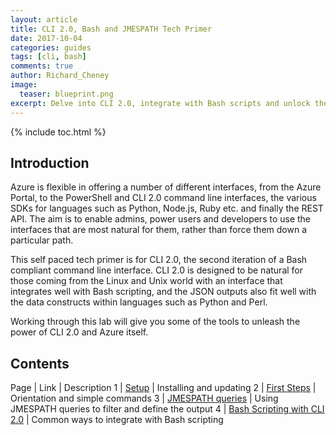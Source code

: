 ```yaml
---
layout: article
title: CLI 2.0, Bash and JMESPATH Tech Primer
date: 2017-10-04
categories: guides
tags: [cli, bash]
comments: true
author: Richard_Cheney
image:
  teaser: blueprint.png
excerpt: Delve into CLI 2.0, integrate with Bash scripts and unlock the power of the JMESPATH queries. 
---
```

{% include toc.html %}

## Introduction

Azure is flexible in offering a number of different interfaces, from the Azure Portal, to the PowerShell and CLI 2.0 command line interfaces, the various SDKs for languages such as Python, Node.js, Ruby etc. and finally the REST API.  The aim is to enable admins, power users and developers to use the interfaces that are most natural for them, rather than force them down a particular path.

This self paced tech primer is for CLI 2.0, the second iteration of a Bash compliant command line interface.  CLI 2.0 is designed to be natural for those coming from the Linux and Unix world with an interface that integrates well with Bash scripting, and the JSON outputs also fit well with the data constructs within languages such as Python and Perl.

Working through this lab will give you some of the tools to unleash the power of CLI 2.0 and Azure itself.

## Contents

Page | Link | Description
1 | <a href="/guides/cli/cli-1-setup" target="_self">Setup</a> | Installing and updating 
2 | <a href="/guides/cli/cli-2-firststeps" target="_self">First Steps</a> | Orientation and simple commands 
3 | <a href="/guides/cli/cli-3-jmespath" target="_self">JMESPATH queries</a> | Using JMESPATH queries to filter and define the output
4 | <a href="/guides/cli/cli-4-bash" target="_self">Bash Scripting with CLI 2.0</a> | Common ways to integrate with Bash scripting 
